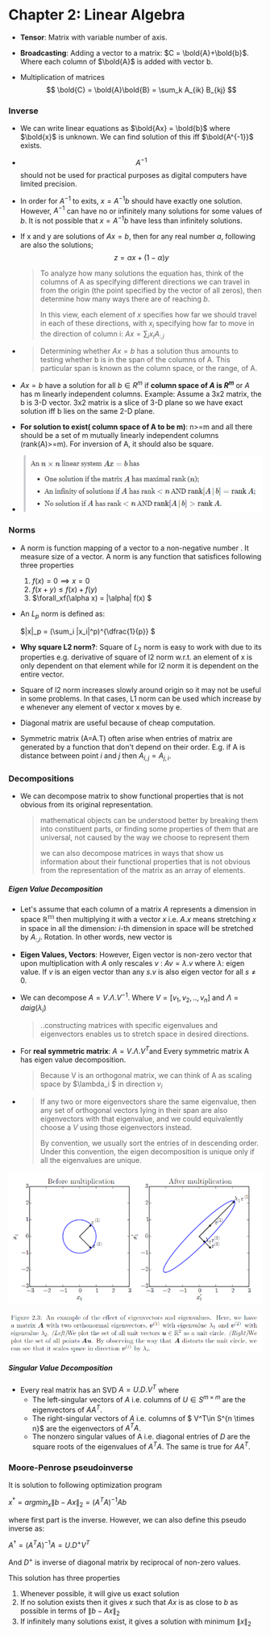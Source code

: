 # Chapter 2: Linear Algebra

- **Tensor**: Matrix with variable number of axis.

- **Broadcasting**: Adding a vector to a matrix: $C = \bold{A}+\bold{b}$. Where each column of $\bold{A}$ is added with vector b.

- Multiplication of matrices
  $$
  \bold{C} = \bold{A}\bold{B} = \sum_k A_{ik} B_{kj}
  $$

### Inverse 

- We can write linear equations as $\bold{Ax} = \bold{b}$ where $\bold{x}$ is unknown. We can find solution of this iff $\bold{A^{-1}}$ exists. 

- $$A^{-1}$$ should not be used for practical purposes as digital computers have limited precision. 

- In order for $A^{-1}$ to exits, $x=A^{-1}b$ should have exactly one solution. However, $A^{-1}$ can have no or infinitely many solutions for some values of $b$. It is not possible that $x=A^{-1}b$ have less than infinitely solutions.

- If x and y are solutions of $Ax=b$, then for any real number $a$, following are also the solutions;
  $$
  z = \alpha x + (1-\alpha)y
  $$

  >To analyze how many solutions the equation has, think of the columns of A as specifying different directions we can travel in from the origin (the point specified
  >by the vector of all zeros), then determine how many ways there are of reaching $b$.
  >
  >In this view, each element of $x$ specifies how far we should travel in each of these
  >directions, with $x_i$ specifying how far to move in the direction of column i: $Ax = \sum_i x_i A_{:,i}$  
  
- > Determining whether $Ax = b$ has a solution thus amounts to testing whether b
  > is in the span of the columns of A. This particular span is known as the column
  > space, or the range, of A.  

- $Ax=b$ have a solution for all $b \in R^m$ if **column space of $A$ is $R^m$** or $A$ has m linearly independent columns.
  Example: Assume a 3x2 matrix, the b is 3-D vector. 3x2 matrix is  a slice of 3-D plane so we have exact solution iff b lies on the same 2-D plane. 

- **For solution to exist( column space of A to be m)**: n>=m and all there should be a set of m mutually linearly independent columns (rank(A)>=m). For inversion of A, it should also be square. 

- ![](imgs/3-4.png)

### Norms

- A norm is function mapping of a vector to a non-negative number . It measure size of a vector. A norm is any function that satisfices following three properties 

  1. $f(x)=0 \implies x=0$
  2. $f(x+y) \leq f(x)+f(y)$
  3. $\forall_xf(\alpha x) = |\alpha| f(x) $ 

- An $L_p$ norm is defined as:

  $\|x\|_p = (\sum_i |x_i|^p)^{\dfrac{1}{p}} $

- **Why square L2 norm?**: Square of $L_2$ norm is easy to work with due to its properties e.g. derivative of  square of l2 norm w.r.t. an element of x is only dependent on that element while for l2 norm it is dependent on the entire vector. 

- Square of l2 norm increases slowly around origin so it may not be useful in some problems. In that cases, L1 norm can be used which increase by e whenever any element of vector x moves by e. 

- Diagonal matrix are useful because of cheap computation. 

- Symmetric matrix (A=A.T) often arise when entries of matrix are generated by a function that don't depend on their order. E.g. if A is distance between point $i$ and $j$ then $A_{i,j} = A_{j,i}$. 

### Decompositions 

- We can decompose matrix to show functional properties that is not obvious from its original representation. 

  >mathematical objects can be understood better by breaking them into constituent parts, or finding some properties of them that are universal, not caused by the way we choose to represent them  
  >
  >we can also decompose matrices in ways that show us information about their functional properties that is not obvious from the representation of the matrix as an array of elements.  

##### Eigen Value Decomposition 

- Let's assume that each column of a matrix $A$  represents a dimension in space $\mathbb{R^m}$ then multiplying it with a vector $x$ i.e. $A.x$ means stretching $x$ in space in all the dimension: $i$-th dimension in space will be stretched by $A_{:,i}$.  Rotation.
  In other words, new vector is 
  
- **Eigen Values, Vectors**: However, Eigen vector is non-zero vector that upon multiplication with $A$ only rescales $v$ : $Av = \lambda.v$ where $\lambda$: eigen value. If $v$ is an eigen vector than any $s.v$ is also eigen vector for all $s\neq0$.

- We can decompose $A=V. \Lambda . V^{-1}$. Where $V = [v_1, v_2, .., v_n ]$  and $\Lambda=daig(\lambda_i)$

  > ..constructing matrices with specific eigenvalues and eigenvectors enables us to stretch space in desired directions.  

- For **real symmetric matrix**: $A = V. \Lambda . V^T$and Every symmetric matrix A has eigen value decomposition.  

	>Because V is an orthogonal matrix, we can think of A as scaling space by $\lambda_i $ in direction $v_i$  
	
- > If any two or more eigenvectors share the same eigenvalue, then any set of orthogonal vectors lying in their span are also eigenvectors with that eigenvalue, and we could equivalently choose a $V$ using those eigenvectors instead.
  >
  > By convention, we usually sort the entries of in descending order. Under this convention, the eigen decomposition is unique only if all the eigenvalues are unique.  

![](imgs/2-1.png)

![](imgs/2-2.png)

##### Singular Value Decomposition

- Every real matrix has an SVD
  $A = U.D.V^T$ where
  - The left-singular vectors of $A$ i.e. columns of $U \in S^{m\times m}$  are the eigenvectors of $AA^T$.
  -  The right-singular vectors of $A$ i.e. columns of $ V^T\in S^{n \times n}$ are the eigenvectors of $A^TA$.
  -  The nonzero singular values of A i.e. diagonal entries of $D$ are the square roots of the eigenvalues of  $A^TA$. The same is true for $AA^T$.  

### Moore-Penrose pseudoinverse  

It is solution to following optimization program

$x^* = argmin_x \|b-Ax\|_2 = (A^TA)^{-1}Ab$

where first part is the inverse. However, we can also define this pseudo inverse as:

$A^{\dagger} = (A^TA)^{-1}A = U.D^{+} V^{T}$

And $D^{+}$ is inverse of diagonal matrix by reciprocal of non-zero values. 

This solution has three properties

1. Whenever possible, it will give us exact solution
2. If no solution exists then it gives $x$ such that $Ax$ is as close to $b$ as possible in terms of $\|b-Ax\|_2$ 
3. If infinitely many solutions exist, it gives a solution with minimum $\|x\|_2$

